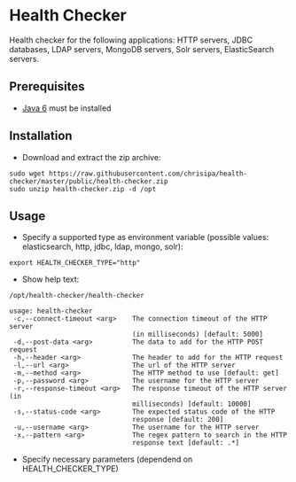 Health Checker
=======

Health checker for the following applications: HTTP servers, JDBC databases, LDAP servers, MongoDB servers, Solr servers, ElasticSearch servers. 

Prerequisites
-------------
* [Java 6](http://www.oracle.com/technetwork/java/javase/downloads/index.html) must be installed

Installation
-------------
* Download and extract the zip archive:
```
sudo wget https://raw.githubusercontent.com/chrisipa/health-checker/master/public/health-checker.zip
sudo unzip health-checker.zip -d /opt
```

Usage
-------------
* Specify a supported type as environment variable (possible values: elasticsearch, http, jdbc, ldap, mongo, solr):
```
export HEALTH_CHECKER_TYPE="http"
```
* Show help text:
```
/opt/health-checker/health-checker

usage: health-checker
 -c,--connect-timeout <arg>    The connection timeout of the HTTP server
                               (in milliseconds) [default: 5000]
 -d,--post-data <arg>          The data to add for the HTTP POST request
 -h,--header <arg>             The header to add for the HTTP request
 -l,--url <arg>                The url of the HTTP server
 -m,--method <arg>             The HTTP method to use [default: get]
 -p,--password <arg>           The username for the HTTP server
 -r,--response-timeout <arg>   The response timeout of the HTTP server (in
                               milliseconds) [default: 10000]
 -s,--status-code <arg>        The expected status code of the HTTP
                               response [default: 200]
 -u,--username <arg>           The username for the HTTP server
 -x,--pattern <arg>            The regex pattern to search in the HTTP
                               response text [default: .*]
```
* Specify necessary parameters (dependend on HEALTH_CHECKER_TYPE)
